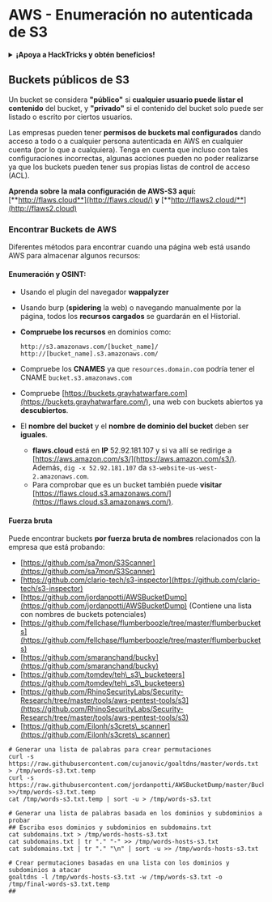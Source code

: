 # AWS - Enumeración no autenticada de S3

<details>

<summary><strong>¡Apoya a HackTricks y obtén beneficios!</strong></summary>

* Si quieres ver a tu **empresa anunciada en HackTricks** o si quieres acceder a la **última versión de PEASS o descargar HackTricks en PDF** ¡Revisa los [**PLANES DE SUSCRIPCIÓN**](https://github.com/sponsors/carlospolop)!
* Obtén el [**oficial PEASS & HackTricks swag**](https://peass.creator-spring.com)
* Descubre [**The PEASS Family**](https://opensea.io/collection/the-peass-family), nuestra colección de [**NFTs**](https://opensea.io/collection/the-peass-family) exclusivos.
* **Únete al** 💬 [**grupo de Discord**](https://discord.gg/hRep4RUj7f) o al [**grupo de telegram**](https://t.me/peass) o **sígueme** en **Twitter** 🐦 [**@carlospolopm**](https://twitter.com/carlospolopm).
* **Comparte tus trucos de hacking enviando PRs a los repositorios de** [**HackTricks**](https://github.com/carlospolop/hacktricks) y [**HackTricks Cloud**](https://github.com/carlospolop/hacktricks-cloud) en Github.

</details>

## Buckets públicos de S3

Un bucket se considera **"público"** si **cualquier usuario puede listar el contenido** del bucket, y **"privado"** si el contenido del bucket solo puede ser listado o escrito por ciertos usuarios.

Las empresas pueden tener **permisos de buckets mal configurados** dando acceso a todo o a cualquier persona autenticada en AWS en cualquier cuenta (por lo que a cualquiera). Tenga en cuenta que incluso con tales configuraciones incorrectas, algunas acciones pueden no poder realizarse ya que los buckets pueden tener sus propias listas de control de acceso (ACL).

**Aprenda sobre la mala configuración de AWS-S3 aquí:** [**http://flaws.cloud**](http://flaws.cloud/) **y** [**http://flaws2.cloud/**](http://flaws2.cloud)

### Encontrar Buckets de AWS

Diferentes métodos para encontrar cuando una página web está usando AWS para almacenar algunos recursos:

#### Enumeración y OSINT:

* Usando el plugin del navegador **wappalyzer**
* Usando burp (**spidering** la web) o navegando manualmente por la página, todos los **recursos cargados** se guardarán en el Historial.
*   **Compruebe los recursos** en dominios como:

    ```
    http://s3.amazonaws.com/[bucket_name]/
    http://[bucket_name].s3.amazonaws.com/
    ```
* Compruebe los **CNAMES** ya que `resources.domain.com` podría tener el CNAME `bucket.s3.amazonaws.com`
* Compruebe [https://buckets.grayhatwarfare.com](https://buckets.grayhatwarfare.com/), una web con buckets abiertos ya **descubiertos**.
* El **nombre del bucket** y el **nombre de dominio del bucket** deben ser **iguales**.
  * **flaws.cloud** está en **IP** 52.92.181.107 y si va allí se redirige a [https://aws.amazon.com/s3/](https://aws.amazon.com/s3/). Además, `dig -x 52.92.181.107` da `s3-website-us-west-2.amazonaws.com`.
  * Para comprobar que es un bucket también puede **visitar** [https://flaws.cloud.s3.amazonaws.com/](https://flaws.cloud.s3.amazonaws.com/).

#### Fuerza bruta

Puede encontrar buckets **por fuerza bruta de nombres** relacionados con la empresa que está probando:

* [https://github.com/sa7mon/S3Scanner](https://github.com/sa7mon/S3Scanner)
* [https://github.com/clario-tech/s3-inspector](https://github.com/clario-tech/s3-inspector)
* [https://github.com/jordanpotti/AWSBucketDump](https://github.com/jordanpotti/AWSBucketDump) (Contiene una lista con nombres de buckets potenciales)
* [https://github.com/fellchase/flumberboozle/tree/master/flumberbuckets](https://github.com/fellchase/flumberboozle/tree/master/flumberbuckets)
* [https://github.com/smaranchand/bucky](https://github.com/smaranchand/bucky)
* [https://github.com/tomdev/teh\_s3\_bucketeers](https://github.com/tomdev/teh\_s3\_bucketeers)
* [https://github.com/RhinoSecurityLabs/Security-Research/tree/master/tools/aws-pentest-tools/s3](https://github.com/RhinoSecurityLabs/Security-Research/tree/master/tools/aws-pentest-tools/s3)
* [https://github.com/Eilonh/s3crets\_scanner](https://github.com/Eilonh/s3crets\_scanner)

<pre class="language-bash"><code class="lang-bash"># Generar una lista de palabras para crear permutaciones
curl -s https://raw.githubusercontent.com/cujanovic/goaltdns/master/words.txt > /tmp/words-s3.txt.temp
curl -s https://raw.githubusercontent.com/jordanpotti/AWSBucketDump/master/BucketNames.txt >>/tmp/words-s3.txt.temp
cat /tmp/words-s3.txt.temp | sort -u > /tmp/words-s3.txt

# Generar una lista de palabras basada en los dominios y subdominios a probar
## Escriba esos dominios y subdominios en subdomains.txt
cat subdomains.txt > /tmp/words-hosts-s3.txt
cat subdomains.txt | tr "." "-" >> /tmp/words-hosts-s3.txt
cat subdomains.txt | tr "." "\n" | sort -u >> /tmp/words-hosts-s3.txt

# Crear permutaciones basadas en una lista con los dominios y subdominios a atacar
goaltdns -l /tmp/words-hosts-s3.txt -w /tmp/words-s3.txt -o /tmp/final-words-s3.txt.temp
##